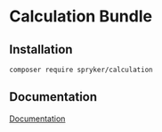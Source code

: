 # Calculation Bundle

## Installation

```
composer require spryker/calculation
```

## Documentation

[Documentation](https://spryker.github.io)
